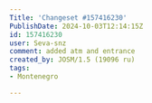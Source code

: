 ```yaml
---
Title: 'Changeset #157416230'
PublishDate: 2024-10-03T12:14:15Z
id: 157416230
user: Seva-snz
comment: added atm and entrance
created_by: JOSM/1.5 (19096 ru)
tags:
- Montenegro

---
```

